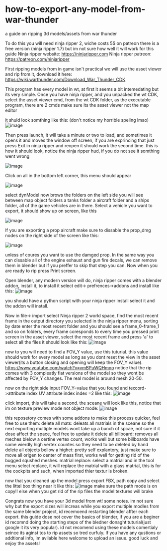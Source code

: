 # how-to-export-any-model-from-war-thunder
 a guide on ripping 3d models/assets from war thunder


To do this you will need ninja ripper 2, wiche costs 5$ on patreon there is a free version (ninja ripper 1.7) but im not sure how well it will work for this guide
Ninja ripper website: https://ninjaripper.com
Ninja ripper patreon: https://patreon.com/ninjaripper

First ripping models from in game isn't practical we will use the asset viewer and rip from it, download it here:
https://wiki.warthunder.com/Download_War_Thunder_CDK

This program has every model in wt, at first it seems a bit intemedating but its very simple. 
Once you have ninja ripper, and you unpacked the wt CDK, select the asset viewer cmd, from the wt CDK folder, as the executable program, there are 2 cmds make sure its the asset viewer not the map editor

it shuld look somthing like this: (don't notice my horrible speling lmao)
![image](https://github.com/tomerla14/how-to-export-any-model-from-war-thunder/assets/45241614/e3aa614d-a008-4fd4-b553-83c7551fcb55)


Then press launch, it will take a minute or two to load, and sometimes it opens it and moves the window off screen, if you are exprincing that just press Exit in ninja ripper and reopen it should work the second time.
this is how it should look, notice the ninja ripper hud, if you do not see it somthing went wrong

![image](https://github.com/tomerla14/how-to-export-any-model-from-war-thunder/assets/45241614/509d2512-f7d8-4d4f-8f49-396dd880ab4d)

Click on all in the bottom left corner, this menu should appear 

![image](https://github.com/tomerla14/how-to-export-any-model-from-war-thunder/assets/45241614/72f5fc55-ea69-44fa-a726-a1a43284f74c)

select dynModel
now brows the folders on the left side you will see between map object folders a tanks folder a aircraft folder and a ships folder, all of the game vehicles are in there.
Select a vehicle you want to export, it should show up on screen, like this

![image](https://github.com/tomerla14/how-to-export-any-model-from-war-thunder/assets/45241614/474daaaa-2dd5-40de-aaf6-ea0def35d4d7)

If you are exporting a prop aircraft make sure to dissable the prop_dmg nodes on the right side of the screen like this:

![image](https://github.com/tomerla14/how-to-export-any-model-from-war-thunder/assets/45241614/8be95712-1fe9-49f3-a977-eb50ba35aee7)

unless of coures you want to use the damged prop.
In the same way you can dissable all of the engine exhaust and gun fire decals, we can remove them in blender but if you preffer to skip that step you can.
Now when you are ready to rip press Print screen.


Open blender, any modern version will do, ninja ripper comes with a blender addon, install it, to install it select edit-> prefrences->addons and install like this:
![image](https://github.com/tomerla14/how-to-export-any-model-from-war-thunder/assets/45241614/af3a6e77-a6b7-4456-82f0-0fe7a307d451)

you should have a python script with your ninja ripper install select it and the addon will install.

Now in file-> import select Ninja ripper 2 world space, find the most recent frame in the output directory you selected in the ninja ripper menu, sorting by date enter the most recent folder and you should see a frame_0-frame_1 and so on folders, every frame coresponds to every time you pressed print screen in the asset viewer,
select the most recent frame and press 'a' to select all the files it should look like this:
![image](https://github.com/tomerla14/how-to-export-any-model-from-war-thunder/assets/45241614/21e5e40c-7d29-44d8-9ac5-fbd6b4e75e10)

now to you will need to find a FOV_Y value, use this tuturial. this value should work for every model as long as you dont reset the view in the asset viewer(its a button closing and opening will keep the FOV_Y value).
https://www.youtube.com/watch?v=vmBPuWQHmqo
notice that the rip comes with 3 compleatly flat versions of the model so they wont be affected by FOV_Y changes. The real model is around mesh 20-50.

now on the right side input FOV_Y=value that you found and texcord->attribute index UV attrbute index index =2 like this:
![image](https://github.com/tomerla14/how-to-export-any-model-from-war-thunder/assets/45241614/d37a4da8-cfda-4730-8529-dabc183d1348)

click import, this will take a second.
the sceane will look like this, notice that im on texture preview mode not object mode:
![image](https://github.com/tomerla14/how-to-export-any-model-from-war-thunder/assets/45241614/b9c29728-0110-4a57-92d3-c7b436fe0071)

this reposetory comes with some addons to make this process quicker, feel free to use them:
delete all mats: deleats all matrials in the sceane so the next exporting multiple models wont take up a bunch of spcae, not sure if it dose affect the space, feel free to update it
delete all billboard: removes all meches blelow a certine vertex count, works well but some billboards have some wierdly high vertex countes so they need to be deleted by hand 
delete all objects bellow a highet: pretty self explantory, just make sure to move all origen to center of mass first, works well for getting rid of the bugged squshed meshes.
matrial replace: select a matrial and in the tool menu select replace, it will replace the matrial with a glass matrial, this is for the cockpits and such, when imported thier textur is broken.

now that you cleaned up the model press export FBX, path copy and select the littel box thing near it like this:
![image](https://github.com/tomerla14/how-to-export-any-model-from-war-thunder/assets/45241614/0babfb3a-ff79-41fe-b5ac-5ef8b835190f)
make sure the path mode is on copy!! else when you get rid of the rip files the model textures will brake

Congrats now you have your 3d model from wt! some notes. im not sure why but the export sizes will increas while you export multiple modles from the same blender project, id recemoend restarting blender affter each export. this guide dose not cover the basics of blender, if you are a beginer id recomnd doing the starting steps of the bledner donaght tuturial(just google it its very popular).
id not recomend using these models comertialy seince its aginst tos to rip assets so tred curfuly. If you have any qustions or addtional info, im avilable here welcome to upload an issue. good luck and enjoy the assets!

